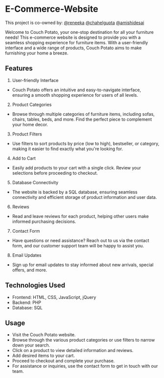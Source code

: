 # E-Commerce-Website

This project is co-owned by: [@reneeka](https://www.github.com/reneeka) [@chahelgupta](https://www.github.com/chahelgupta) [@amishidesai](https://www.github.com/AmishiDesai04) 

Welcome to Couch Potato, your one-stop destination for all your furniture needs! This e-commerce website is designed to provide you with a seamless shopping experience for furniture items. With a user-friendly interface and a wide range of products, Couch Potato aims to make furnishing your home a breeze.

## Features
1. User-friendly Interface
- Couch Potato offers an intuitive and easy-to-navigate interface, ensuring a smooth shopping experience for users of all levels.

2. Product Categories
- Browse through multiple categories of furniture items, including sofas, chairs, tables, beds, and more. Find the perfect piece to complement your home decor.

3. Product Filters
- Use filters to sort products by price (low to high), bestseller, or category, making it easier to find exactly what you're looking for.

4. Add to Cart
- Easily add products to your cart with a single click. Review your selections before proceeding to checkout.

5. Database Connectivity
- The website is backed by a SQL database, ensuring seamless connectivity and efficient storage of product information and user data.

6. Reviews
- Read and leave reviews for each product, helping other users make informed purchasing decisions.

7. Contact Form
- Have questions or need assistance? Reach out to us via the contact form, and our customer support team will be happy to assist you.

8. Email Updates
- Sign up for email updates to stay informed about new arrivals, special offers, and more.

## Technologies Used
- Frontend: HTML, CSS, JavaScript, jQuery
- Backend: PHP
- Database: SQL

## Usage
- Visit the Couch Potato website.
- Browse through the various product categories or use filters to narrow down your search.
- Click on a product to view detailed information and reviews.
- Add desired items to your cart.
- Proceed to checkout and complete your purchase.
- For assistance or inquiries, use the contact form to get in touch with our team.
